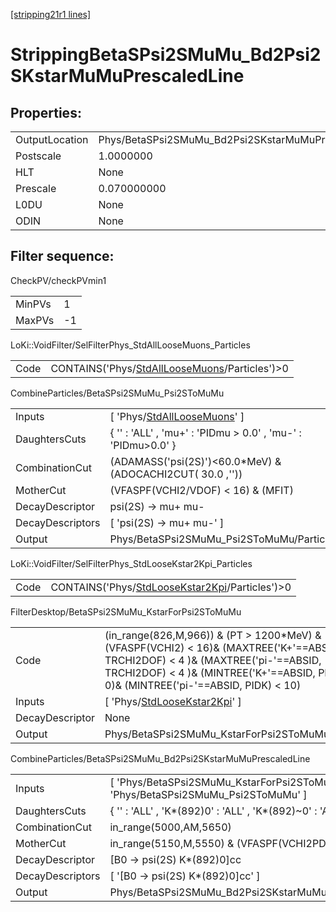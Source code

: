 [[stripping21r1 lines]](./stripping21r1-index)

# StrippingBetaSPsi2SMuMu_Bd2Psi2SKstarMuMuPrescaledLine

## Properties:

|                |                                                              |
|----------------|--------------------------------------------------------------|
| OutputLocation | Phys/BetaSPsi2SMuMu_Bd2Psi2SKstarMuMuPrescaledLine/Particles |
| Postscale      | 1.0000000                                                    |
| HLT            | None                                                         |
| Prescale       | 0.070000000                                                  |
| L0DU           | None                                                         |
| ODIN           | None                                                         |

## Filter sequence:

CheckPV/checkPVmin1

|        |     |
|--------|-----|
| MinPVs | 1   |
| MaxPVs | -1  |

LoKi::VoidFilter/SelFilterPhys_StdAllLooseMuons_Particles

|      |                                                                                                    |
|------|----------------------------------------------------------------------------------------------------|
| Code | CONTAINS('Phys/[StdAllLooseMuons](./stripping21r1-commonparticles-stdallloosemuons)/Particles')\>0 |

CombineParticles/BetaSPsi2SMuMu_Psi2SToMuMu

|                  |                                                                                   |
|------------------|-----------------------------------------------------------------------------------|
| Inputs           | [ 'Phys/[StdAllLooseMuons](./stripping21r1-commonparticles-stdallloosemuons)' ] |
| DaughtersCuts    | { '' : 'ALL' , 'mu+' : 'PIDmu \> 0.0' , 'mu-' : 'PIDmu\>0.0' }                    |
| CombinationCut   | (ADAMASS('psi(2S)')\<60.0\*MeV) & (ADOCACHI2CUT( 30.0 ,''))                       |
| MotherCut        | (VFASPF(VCHI2/VDOF) \< 16) & (MFIT)                                               |
| DecayDescriptor  | psi(2S) -\> mu+ mu-                                                               |
| DecayDescriptors | [ 'psi(2S) -\> mu+ mu-' ]                                                       |
| Output           | Phys/BetaSPsi2SMuMu_Psi2SToMuMu/Particles                                         |

LoKi::VoidFilter/SelFilterPhys_StdLooseKstar2Kpi_Particles

|      |                                                                                                      |
|------|------------------------------------------------------------------------------------------------------|
| Code | CONTAINS('Phys/[StdLooseKstar2Kpi](./stripping21r1-commonparticles-stdloosekstar2kpi)/Particles')\>0 |

FilterDesktop/BetaSPsi2SMuMu_KstarForPsi2SToMuMu

|                 |                                                                                                                                                                                                                              |
|-----------------|------------------------------------------------------------------------------------------------------------------------------------------------------------------------------------------------------------------------------|
| Code            | (in_range(826,M,966)) & (PT \> 1200\*MeV) & (VFASPF(VCHI2) \< 16)& (MAXTREE('K+'==ABSID, TRCHI2DOF) \< 4 )& (MAXTREE('pi-'==ABSID, TRCHI2DOF) \< 4 )& (MINTREE('K+'==ABSID, PIDK) \> 0)& (MINTREE('pi-'==ABSID, PIDK) \< 10) |
| Inputs          | [ 'Phys/[StdLooseKstar2Kpi](./stripping21r1-commonparticles-stdloosekstar2kpi)' ]                                                                                                                                          |
| DecayDescriptor | None                                                                                                                                                                                                                         |
| Output          | Phys/BetaSPsi2SMuMu_KstarForPsi2SToMuMu/Particles                                                                                                                                                                            |

CombineParticles/BetaSPsi2SMuMu_Bd2Psi2SKstarMuMuPrescaledLine

|                  |                                                                                     |
|------------------|-------------------------------------------------------------------------------------|
| Inputs           | [ 'Phys/BetaSPsi2SMuMu_KstarForPsi2SToMuMu' , 'Phys/BetaSPsi2SMuMu_Psi2SToMuMu' ] |
| DaughtersCuts    | { '' : 'ALL' , 'K\*(892)0' : 'ALL' , 'K\*(892)~0' : 'ALL' , 'psi(2S)' : 'ALL' }     |
| CombinationCut   | in_range(5000,AM,5650)                                                              |
| MotherCut        | in_range(5150,M,5550) & (VFASPF(VCHI2PDOF)\<20)                                     |
| DecayDescriptor  | [B0 -\> psi(2S) K\*(892)0]cc                                                      |
| DecayDescriptors | [ '[B0 -\> psi(2S) K\*(892)0]cc' ]                                              |
| Output           | Phys/BetaSPsi2SMuMu_Bd2Psi2SKstarMuMuPrescaledLine/Particles                        |
